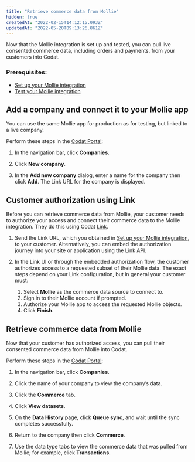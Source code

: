 ```yaml
---
title: "Retrieve commerce data from Mollie"
hidden: true
createdAt: "2022-02-15T14:12:15.093Z"
updatedAt: "2022-05-20T09:13:26.861Z"
---
```


Now that the Mollie integration is set up and tested, you can pull live consented commerce data, including orders and payments, from your customers into Codat.

### Prerequisites:

- [Set up your Mollie integration](https://docs.codat.io/docs/commerce-mollie-setup)
- [Test your Mollie integration](https://docs.codat.io/docs/commerce-mollie-test)

## Add a company and connect it to your Mollie app

You can use the same Mollie app for production as for testing, but linked to a live company.

Perform these steps in the <a href="https://app.codat.io" target="_blank">Codat Portal</a>:

1. In the navigation bar, click **Companies**.

2. Click **New company**.

3. In the **Add new company** dialog, enter a name for the company then click **Add**.
   The Link URL for the company is displayed.

## Customer authorization using Link

Before you can retrieve commerce data from Mollie, your customer needs to authorize your access and connect their commerce data to the Mollie integration. They do this using Codat [Link](https://docs.codat.io/docs/use-link-for-the-authentication-flow).

1. Send the Link URL, which you obtained in [Set up your Mollie integration](https://docs.codat.io/docs/commerce-mollie-setup), to your customer. Alternatively, you can embed the authorization journey into your site or application using the Link API.

2. In the Link UI or through the embedded authorization flow, the customer authorizes access to a requested subset of their Mollie data. The exact steps depend on your Link configuration, but in general your customer must:

   1. Select **Mollie** as the commerce data source to connect to.
   2. Sign in to their Mollie account if prompted.
   3. Authorize your Mollie app to access the requested Mollie objects.
   4. Click **Finish**.

## Retrieve commerce data from Mollie

Now that your customer has authorized access, you can pull their consented commerce data from Mollie into Codat.

Perform these steps in the <a href="https://app.codat.io" target="_blank">Codat Portal</a>:

1. In the navigation bar, click **Companies**.

2. Click the name of your company to view the company’s data.

3. Click the **Commerce** tab.

4. Click **View datasets**.

5. On the **Data History** page, click **Queue sync**, and wait until the sync completes successfully.

6. Return to the company then click **Commerce**.

7. Use the data type tabs to view the commerce data that was pulled from Mollie; for example, click **Transactions**.
